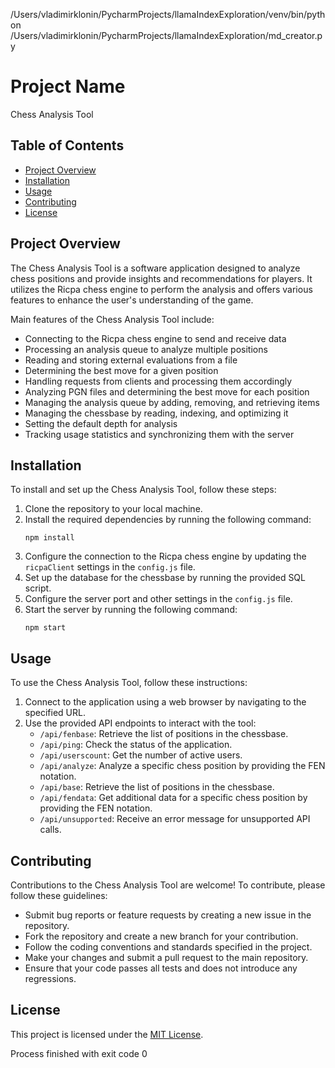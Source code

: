 /Users/vladimirklonin/PycharmProjects/llamaIndexExploration/venv/bin/python /Users/vladimirklonin/PycharmProjects/llamaIndexExploration/md_creator.py 
# Project Name

Chess Analysis Tool

## Table of Contents

- [Project Overview](#project-overview)
- [Installation](#installation)
- [Usage](#usage)
- [Contributing](#contributing)
- [License](#license)

## Project Overview

The Chess Analysis Tool is a software application designed to analyze chess positions and provide insights and recommendations for players. It utilizes the Ricpa chess engine to perform the analysis and offers various features to enhance the user's understanding of the game.

Main features of the Chess Analysis Tool include:
- Connecting to the Ricpa chess engine to send and receive data
- Processing an analysis queue to analyze multiple positions
- Reading and storing external evaluations from a file
- Determining the best move for a given position
- Handling requests from clients and processing them accordingly
- Analyzing PGN files and determining the best move for each position
- Managing the analysis queue by adding, removing, and retrieving items
- Managing the chessbase by reading, indexing, and optimizing it
- Setting the default depth for analysis
- Tracking usage statistics and synchronizing them with the server

## Installation

To install and set up the Chess Analysis Tool, follow these steps:

1. Clone the repository to your local machine.
2. Install the required dependencies by running the following command:
   ```
   npm install
   ```
3. Configure the connection to the Ricpa chess engine by updating the `ricpaClient` settings in the `config.js` file.
4. Set up the database for the chessbase by running the provided SQL script.
5. Configure the server port and other settings in the `config.js` file.
6. Start the server by running the following command:
   ```
   npm start
   ```

## Usage

To use the Chess Analysis Tool, follow these instructions:

1. Connect to the application using a web browser by navigating to the specified URL.
2. Use the provided API endpoints to interact with the tool:
   - `/api/fenbase`: Retrieve the list of positions in the chessbase.
   - `/api/ping`: Check the status of the application.
   - `/api/userscount`: Get the number of active users.
   - `/api/analyze`: Analyze a specific chess position by providing the FEN notation.
   - `/api/base`: Retrieve the list of positions in the chessbase.
   - `/api/fendata`: Get additional data for a specific chess position by providing the FEN notation.
   - `/api/unsupported`: Receive an error message for unsupported API calls.

## Contributing

Contributions to the Chess Analysis Tool are welcome! To contribute, please follow these guidelines:

- Submit bug reports or feature requests by creating a new issue in the repository.
- Fork the repository and create a new branch for your contribution.
- Follow the coding conventions and standards specified in the project.
- Make your changes and submit a pull request to the main repository.
- Ensure that your code passes all tests and does not introduce any regressions.

## License

This project is licensed under the [MIT License](LICENSE).

Process finished with exit code 0

